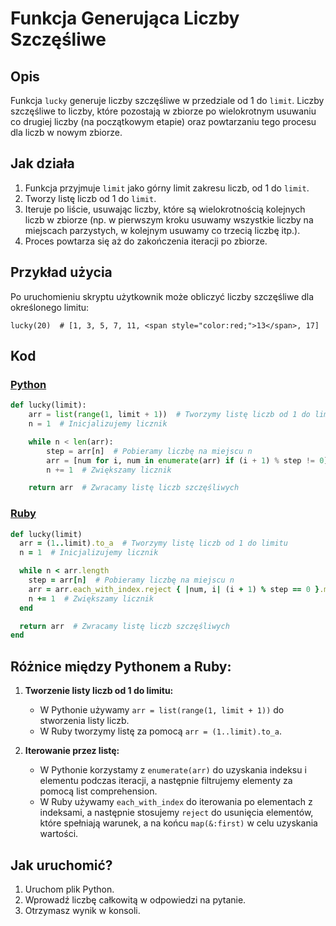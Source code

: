 # Funkcja Generująca Liczby Szczęśliwe

## Opis
Funkcja `lucky` generuje liczby szczęśliwe w przedziale od 1 do `limit`. Liczby szczęśliwe to liczby, które pozostają w zbiorze po wielokrotnym usuwaniu co drugiej liczby (na początkowym etapie) oraz powtarzaniu tego procesu dla liczb w nowym zbiorze.

## Jak działa
1. Funkcja przyjmuje `limit` jako górny limit zakresu liczb, od 1 do `limit`.
2. Tworzy listę liczb od 1 do `limit`.
3. Iteruje po liście, usuwając liczby, które są wielokrotnością kolejnych liczb w zbiorze (np. w pierwszym kroku usuwamy wszystkie liczby na miejscach parzystych, w kolejnym usuwamy co trzecią liczbę itp.).
4. Proces powtarza się aż do zakończenia iteracji po zbiorze.

## Przykład użycia
Po uruchomieniu skryptu użytkownik może obliczyć liczby szczęśliwe dla określonego limitu:
```
lucky(20)  # [1, 3, 5, 7, 11, <span style="color:red;">13</span>, 17]
```

## Kod

### [Python](./script.py)
```python
def lucky(limit):
    arr = list(range(1, limit + 1))  # Tworzymy listę liczb od 1 do limitu
    n = 1  # Inicjalizujemy licznik

    while n < len(arr):
        step = arr[n]  # Pobieramy liczbę na miejscu n
        arr = [num for i, num in enumerate(arr) if (i + 1) % step != 0]  # Usuwamy liczby będące wielokrotnością 'step'
        n += 1  # Zwiększamy licznik

    return arr  # Zwracamy listę liczb szczęśliwych
```

### [Ruby](./script.rb)
```ruby
def lucky(limit)
  arr = (1..limit).to_a  # Tworzymy listę liczb od 1 do limitu
  n = 1  # Inicjalizujemy licznik

  while n < arr.length
    step = arr[n]  # Pobieramy liczbę na miejscu n
    arr = arr.each_with_index.reject { |num, i| (i + 1) % step == 0 }.map(&:first)  # Usuwamy liczby będące wielokrotnością 'step'
    n += 1  # Zwiększamy licznik
  end

  return arr  # Zwracamy listę liczb szczęśliwych
end
```

## Różnice między Pythonem a Ruby:
1. **Tworzenie listy liczb od 1 do limitu:**
   - W Pythonie używamy `arr = list(range(1, limit + 1))` do stworzenia listy liczb.
   - W Ruby tworzymy listę za pomocą `arr = (1..limit).to_a`.

2. **Iterowanie przez listę:**
   - W Pythonie korzystamy z `enumerate(arr)` do uzyskania indeksu i elementu podczas iteracji, a następnie filtrujemy elementy za pomocą list comprehension.
   - W Ruby używamy `each_with_index` do iterowania po elementach z indeksami, a następnie stosujemy `reject` do usunięcia elementów, które spełniają warunek, a na końcu `map(&:first)` w celu uzyskania wartości.

## Jak uruchomić?
1. Uruchom plik Python.
2. Wprowadź liczbę całkowitą w odpowiedzi na pytanie.
2. Otrzymasz wynik w konsoli.
